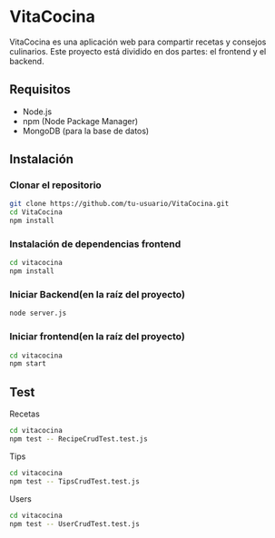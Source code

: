 # VitaCocina

VitaCocina es una aplicación web para compartir recetas y consejos culinarios. Este proyecto está dividido en dos partes: el frontend y el backend.

## Requisitos

- Node.js
- npm (Node Package Manager)
- MongoDB (para la base de datos)

## Instalación

### Clonar el repositorio

```bash
git clone https://github.com/tu-usuario/VitaCocina.git
cd VitaCocina 
npm install
```
### Instalación de dependencias frontend
```bash
cd vitacocina
npm install
``` 

### Iniciar Backend(en la raíz del proyecto)
```bash
node server.js
``` 

### Iniciar frontend(en la raíz del proyecto)
```bash
cd vitacocina
npm start
``` 

## Test
Recetas
```bash
cd vitacocina
npm test -- RecipeCrudTest.test.js
```

Tips
```bash
cd vitacocina
npm test -- TipsCrudTest.test.js
```

Users
```bash
cd vitacocina
npm test -- UserCrudTest.test.js
```